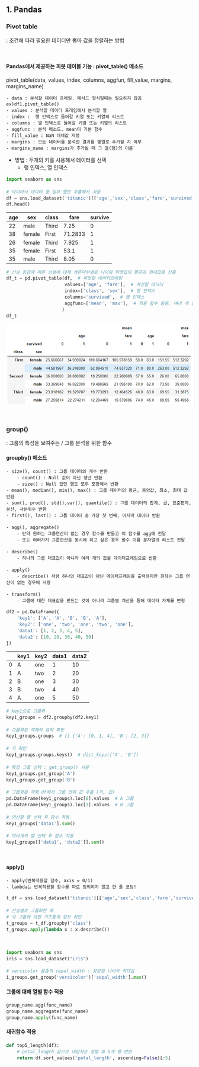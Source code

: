 ## 1. Pandas

### Pivot table
: 조건에 따라 필요한 데이터만 뽑아 값을 정렬하는 방법

<br>

#### **Pandas에서 제공하는 피봇 테이블 기능 :  pivot_table() 메소드**

pivot_table(data, values, index, columns, aggfun, fill_value, margins, margins_name)  

    - data : 분석할 데이터 프레임. 메서드 형식일때는 필요하지 않음 ex)df1.pivot_table()  
    - values : 분석할 데이터 프레임에서 분석할 열  
    - index :  행 인덱스로 들어갈 키열 또는 키열의 리스트  
    - columns : 열 인덱스로 들어갈 키열 또는 키열의 리스트    
    - aggfunc : 분석 메소드. mean이 기본 함수   
    - fill_value : NaN 대체값 지정    
    - margins : 모든 데이터를 분석한 결과를 행열로 추가할 지 여부  
    - margins_name : margins가 추가될 때 그 열(행)의 이름`  

- 방법 : 두개의 키를 사용해서 데이터를 선택  
    - 행 인덱스, 열 인덱스

```py
import seaborn as sns

# 타이타닉 데이터 중 일부 열만 추출해서 사용
df = sns.load_dataset('titanic')[['age','sex','class','fare','survived']]
df.head()
```

|age|sex|class|fare|survive|
|---|---|---|---|---|
|22|male|Third|7.25|0|
|38|female|First|71.2833|1|
|26|female|Third|7.925|1|
|35|female|First|53.1|1|
|35|male|Third|8.05|0|

```py
# 선실 등급에 따른 성별에 대해 생존여부별로 나이와 티켓값의 평균과 최대값을 산출
df_t = pd.pivot_table(df,  # 피벗할 데이터프레임
                      values=['age', 'fare'],  # 계산할 데이터
                      index=['class', 'sex'],  # 행 인덱스
                      columns='survived',  # 열 인덱스
                      aggfunc=['mean', 'max'],  # 적용 함수 종류, 여러 개 출력 가능
                     )
df_t
```

![](https://github.com/Swldud/mulcam_TIL/blob/master/python/pivot%20table%20example.png?raw=true)

<br>

### group()

: 그룹의 특성을 보여주는 / 그룹 분석을 위한 함수

#### groupby() 메소드

    - size(), count() : 그룹 데이터의 개수 반환  
        - count() : Null 값이 아닌 행만 반환  
        - size() : Null 값인 행도 모두 포함해서 반환  
    - mean(), median(), min(), max() : 그룹 데이터의 평균, 중앙값, 최소, 최대 값 반환  
    - sum(), prod(), std(),var(), quantile() : 그룹 데이터의 합계, 곱, 표준편차, 분산, 사분위수 반환  
    - first(), last() : 그룹 데이터 중 가장 첫 번째, 마지막 데이터 반환  

    - agg(), aggregate()  
        - 만약 원하는 그룹연산이 없는 경우 함수를 만들고 이 함수를 agg에 전달  
        - 또는 여러가지 그룹연산을 동시에 하고 싶은 경우 함수 이름 문자열의 리스트 전달  

    - describe()  
        - 하나의 그룹 대표값이 아니라 여러 개의 값을 데이터프레임으로 반환  

    - apply()  
        - describe() 처럼 하나의 대표값이 아닌 데이터프레임을 출력하지만 원하는 그룹 연산이 없는 경우에 사용

    - transform()  
        - 그룹에 대한 대표값을 만드는 것이 아니라 그룹별 계산을 통해 데이터 자체를 변형



```py
df2 = pd.DataFrame({
    'key1': ['A', 'A', 'B', 'B', 'A'],
    'key2': ['one', 'two', 'one', 'two', 'one'],
    'data1': [1, 2, 3, 4, 5],
    'data2': [10, 20, 30, 40, 50]
})
```
||key1|key2|data1|data2|
|---|---|---|---|---|
|0|A|one|1|10|
|1|A|two|2|20|
|2|B|one|3|30|
|3|B|two|4|40|
|4|A|one|5|50|

```py
# key1으로 그룹화
key1_groups = df2.groupby(df2.key1)

# 그룹화된 객체의 요약 확인
key1_groups.groups  # [] {'A': [0, 1, 4], 'B': [2, 3]}  

# 키 확인
key1_groups.groups.keys()  # dict_keys(['A', 'B'])  

# 특정 그룹 선택 : get_group() 사용
key1_groups.get_group('A')
key1_groups.get_group('B')

# 그룹화된 객체 df에서 그룹 전체 값 추출 (키, 값)
pd.DataFrame(key1_groups).loc[0].values  # A 그룹
pd.DataFrame(key1_groups).loc[1].values  # B 그룹

# 연산할 열 선택 후 함수 적용
key1_groups['data1'].sum()

# 여러개의 열 선택 후 함수 적용
key1_groups[['data1', 'data2']].sum()
```
<br>

#### apply()
    - apply(반복적용할 함수, axis = 0/1)
    - lambda는 반복적용할 함수를 따로 정의하지 않고 한 줄 코딩!

```py
t_df = sns.load_dataset('titanic')[['age','sex','class','fare','survived']]

# 선실별로 그룹화한 후
# 각 그룹에 대한 기초통계 정보 확인
t_groups = t_df.groupby('class')
t_groups.apply(lambda x : x.describe())
```

<br>

```py
import seaborn as sns
iris = sns.load_dataset("iris")

# versicolor 품종의 sepal_width : 꽃받침 너비의 최대값
i_groups.get_group('versicolor')['sepal_width'].max()
```

#### 그룹에 대해 열별 함수 적용

```py
group_name.agg(func_name)
group_name.aggregate(func_name)
group_name.apply(func_name)
```

#### 재귀함수 적용
```py
def top5_length(df):
    # petal_length 값으로 내림차순 정렬 후 5개 행 반환
    return df.sort_values('petal_length', ascending=False)[:5]
```

